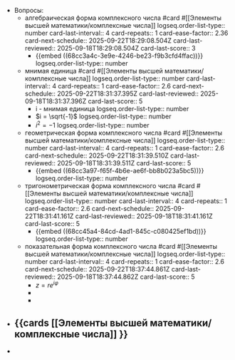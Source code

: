 - Вопросы:
	- алгебраическая форма комплексного числа #card #[[Элементы высшей математики/комплексные числа]]
	  logseq.order-list-type:: number
	  card-last-interval:: 4
	  card-repeats:: 1
	  card-ease-factor:: 2.36
	  card-next-schedule:: 2025-09-22T18:29:08.504Z
	  card-last-reviewed:: 2025-09-18T18:29:08.504Z
	  card-last-score:: 3
		- {{embed ((68cc3a4c-3e9e-4246-be23-f9b3cfd4ffac))}}
		  logseq.order-list-type:: number
	- мнимая единица #card #[[Элементы высшей математики/комплексные числа]]
	  logseq.order-list-type:: number
	  card-last-interval:: 4
	  card-repeats:: 1
	  card-ease-factor:: 2.6
	  card-next-schedule:: 2025-09-22T18:31:37.395Z
	  card-last-reviewed:: 2025-09-18T18:31:37.396Z
	  card-last-score:: 5
		- i - мнимая единица
		  logseq.order-list-type:: number
		- $i = \sqrt{-1}$
		  logseq.order-list-type:: number
		- $i^2 = -1$
		  logseq.order-list-type:: number
	- геометрическая форма комплексного числа #card #[[Элементы высшей математики/комплексные числа]]
	  logseq.order-list-type:: number
	  card-last-interval:: 4
	  card-repeats:: 1
	  card-ease-factor:: 2.6
	  card-next-schedule:: 2025-09-22T18:31:39.510Z
	  card-last-reviewed:: 2025-09-18T18:31:39.511Z
	  card-last-score:: 5
		- {{embed ((68cc3a97-f65f-4b6e-ae6f-bb8b023a5bc5))}}
		  logseq.order-list-type:: number
	- тригонометрическая форма комплексного числа #card #[[Элементы высшей математики/комплексные числа]]
	  logseq.order-list-type:: number
	  card-last-interval:: 4
	  card-repeats:: 1
	  card-ease-factor:: 2.6
	  card-next-schedule:: 2025-09-22T18:31:41.161Z
	  card-last-reviewed:: 2025-09-18T18:31:41.161Z
	  card-last-score:: 5
		- {{embed ((68cc45a4-84cd-4ad1-845c-c080425ef1bd))}}
		  logseq.order-list-type:: number
	- показательная форма комплексного числа #card #[[Элементы высшей математики/комплексные числа]]
	  logseq.order-list-type:: number
	  card-last-interval:: 4
	  card-repeats:: 1
	  card-ease-factor:: 2.6
	  card-next-schedule:: 2025-09-22T18:37:44.861Z
	  card-last-reviewed:: 2025-09-18T18:37:44.862Z
	  card-last-score:: 5
		- $z = r e^{i \varphi}$
		-
		-
- {{cards [[Элементы высшей математики/комплексные числа]] }}
	-
-